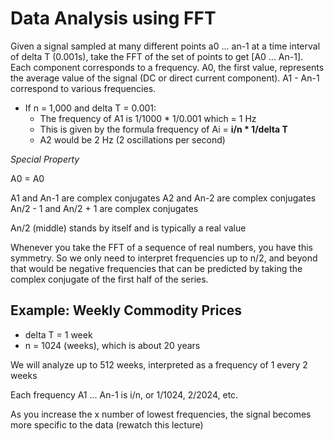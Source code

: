 # Data Analysis using FFT

Given a signal sampled at many different points a0 ... an-1 at a time interval of delta T (0.001s), take the FFT of the set of points to get [A0 ... An-1]. Each component corresponds to a frequency. A0, the first value, represents the average value of the signal (DC or direct current component). A1 - An-1 correspond to various frequencies.

- If n = 1,000 and delta T = 0.001:
    - The frequency of A1 is 1/1000 * 1/0.001 which = 1 Hz
    - This is given by the formula frequency of Ai = **i/n * 1/delta T**
    - A2 would be 2 Hz (2 oscillations per second)

*Special Property*

A0 = A0

A1 and An-1 are complex conjugates
A2 and An-2 are complex conjugates
An/2 - 1 and An/2 + 1 are complex conjugates

An/2 (middle) stands by itself and is typically a real value

Whenever you take the FFT of a sequence of real numbers, you have this symmetry. So we only need to interpret frequencies up to n/2, and beyond that would be negative frequencies that can be predicted by taking the complex conjugate of the first half of the series.

## Example: Weekly Commodity Prices

- delta T = 1 week
- n = 1024 (weeks), which is about 20 years

We will analyze up to 512 weeks, interpreted as a frequency of 1 every 2 weeks

Each frequency A1 ... An-1 is i/n, or 1/1024, 2/2024, etc.

As you increase the x number of lowest frequencies, the signal becomes more specific to the data (rewatch this lecture)